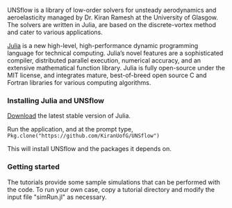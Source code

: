 UNSflow is a library of low-order solvers for unsteady aerodynamics 
and aeroelasticity managed by Dr. Kiran Ramesh at the University of Glasgow. The solvers
are written in Julia, are based on the discrete-vortex method and cater to various
applications. 

[Julia](http://julialang.org) is a new high-level, high-performance dynamic programming
language for technical computing. Julia’s novel features are a
sophisticated compiler, distributed parallel execution, numerical
accuracy, and an extensive mathematical function library. Julia is
fully open-source under the MIT license, and integrates mature,
best-of-breed open source C and Fortran libraries for various
computing algorithms. 

### Installing Julia and UNSflow
[Download](http://julialang.org/downloads/) the latest stable version of Julia.

Run the application, and at the prompt type, `Pkg.clone("https://github.com/KiranUofG/UNSflow")`

This will install UNSflow and the packages it depends on.

### Getting started
The tutorials provide some sample simulations that can be performed with the code. To run 
your own case, copy a tutorial directory and modify the input file "simRun.jl" as necessary.  







